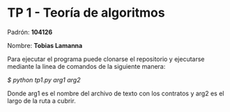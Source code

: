 # TP 1 - Teoría de algoritmos

Padrón: **104126**

Nombre: **Tobias Lamanna**


Para ejecutar el programa puede clonarse el repositorio y ejecutarse mediante la linea de comandos de la siguiente manera:

*$ python tp1.py arg1 arg2*

Donde arg1 es el nombre del archivo de texto con los contratos y arg2 es el largo de la ruta a cubrir.